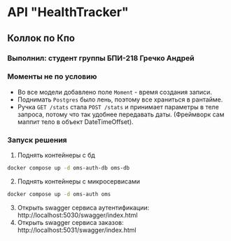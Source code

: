 # API "HealthTracker"

##  Коллок по Кпо
### Выполнил: студент группы БПИ-218 Гречко Андрей

###  Моменты не по условию
- Во все модели добавлено поле `Moment` - время создания записи.
- Поднимать `Postgres` было лень, поэтому все храниться в рантайме.
- Ручка `GET /stats` стала `POST /stats` и принимает параметры в теле запроса, потому что так удобнее передавать даты. (Фреймворк сам маппит тело в объект DateTimeOffset).

### Запуск решения

1. Поднять контейнеры с бд
```bash
docker compose up -d oms-auth-db oms-db
```
2. Поднять контейнеры с микросервисами
```bash
docker compose up -d oms-auth oms
```
3. Открыть swagger сервиса аутентификации: http://localhost:5030/swagger/index.html
4. Открыть swagger сервиса заказов: http://localhost:5031/swagger/index.html